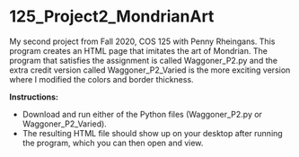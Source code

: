 # 125_Project2_MondrianArt
My second project from Fall 2020, COS 125 with Penny Rheingans.
This program creates an HTML page that imitates the art of Mondrian.
The program that satisfies the assignment is called Waggoner_P2.py and the extra credit version called Waggoner_P2_Varied is the more exciting version where I modified the colors and border thickness.

**Instructions:**
- Download and run either of the Python files (Waggoner_P2.py or Waggoner_P2_Varied).
- The resulting HTML file should show up on your desktop after running the program, which you can then open and view.
